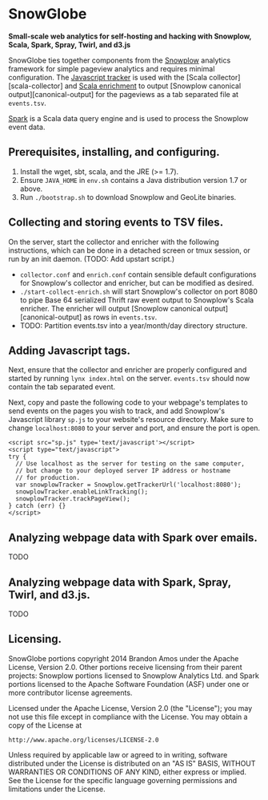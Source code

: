 # SnowGlobe
__Small-scale web analytics for self-hosting and hacking
with Snowplow, Scala, Spark, Spray, Twirl, and d3.js__

SnowGlobe ties together components from the [Snowplow][snowplow]
analytics framework for simple pageview analytics and requires
minimal configuration.
The [Javascript tracker][js-tracker] is used with the
[Scala collector][scala-collector] and [Scala enrichment][scala-enrichment]
to output [Snowplow canonical output][canonical-output] for the pageviews
as a tab separated file at `events.tsv`.

[Spark][spark] is a Scala data query engine and is used to process
the Snowplow event data.

## Prerequisites, installing, and configuring.
1. Install the wget, sbt, scala, and the JRE (>= 1.7).
2. Ensure `JAVA_HOME` in `env.sh` contains a Java distribution
   version 1.7 or above.
2. Run `./bootstrap.sh` to download Snowplow and GeoLite binaries.

## Collecting and storing events to TSV files.
On the server, start the collector and enricher with the following
instructions, which can be done in a detached screen or tmux
session, or run by an init daemon.
(TODO: Add upstart script.)

+ `collector.conf` and `enrich.conf` contain sensible default
   configurations for Snowplow's collector and enricher,
   but can be modified as desired.
+ `./start-collect-enrich.sh` will start Snowplow's collector on port
  8080 to pipe Base 64 serialized Thrift raw event output to Snowplow's
  Scala enricher.
  The enricher will output [Snowplow canonical output][canonical-output]
  as rows in `events.tsv`.
+ TODO: Partition events.tsv into a year/month/day directory structure.

## Adding Javascript tags.
Next, ensure that the collector and enricher are properly configured
and started by running `lynx index.html` on the server.
`events.tsv` should now contain the tab separated event.

Next, copy and paste the following code to your webpage's
templates to send events on the pages you wish to track,
and add Snowplow's Javascript library `sp.js` to your website's
resource directory.
Make sure to change `localhost:8080` to your server and port,
and ensure the port is open.

```
<script src="sp.js" type='text/javascript'></script>
<script type="text/javascript">
try {
  // Use localhost as the server for testing on the same computer,
  // but change to your deployed server IP address or hostname
  // for production.
  var snowplowTracker = Snowplow.getTrackerUrl('localhost:8080');
  snowplowTracker.enableLinkTracking();
  snowplowTracker.trackPageView();
} catch (err) {}
</script>
```

## Analyzing webpage data with Spark over emails.
TODO

## Analyzing webpage data with Spark, Spray, Twirl, and d3.js.
TODO

## Licensing.

SnowGlobe portions copyright 2014 Brandon Amos under the Apache License,
Version 2.0.
Other portions receive licensing from their parent projects:
Snowplow portions licensed to Snowplow Analytics Ltd.
and Spark portions licensed to the Apache Software Foundation (ASF)
under one or more contributor license agreements.

Licensed under the Apache License, Version 2.0 (the "License");
you may not use this file except in compliance with the License.
You may obtain a copy of the License at

    http://www.apache.org/licenses/LICENSE-2.0

Unless required by applicable law or agreed to in writing, software
distributed under the License is distributed on an "AS IS" BASIS,
WITHOUT WARRANTIES OR CONDITIONS OF ANY KIND, either express or implied.
See the License for the specific language governing permissions and
limitations under the License.

[snowplow]: TODO
[js-tracker]: TODO
[scala-enrichment]: TODO
[events-formatting]: TODO
[spark]: TODO
